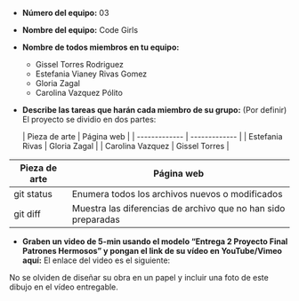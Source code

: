 - **Número del equipo:** 03
- **Nombre del equipo:** Code Girls
- **Nombre de todos miembros en tu equipo:**
  * Gissel Torres Rodriguez
  * Estefania Vianey Rivas Gomez
  * Gloria Zagal
  * Carolina Vazquez Pólito
- **Describe las tareas que harán cada miembro de su grupo:** (Por definir)
  El proyecto se dividio en dos partes:
 
  | Pieza de arte | Página web |
| ------------- | ------------- |
| Estefania Rivas  | Gloria Zagal  |
| Carolina Vazquez  | Gissel Torres |


| Pieza de arte | Página web |
| --- | --- |
| git status | Enumera todos los archivos nuevos o modificados |
| git diff | Muestra las diferencias de archivo que no han sido preparadas |


- **Graben un video de 5-min usando el modelo “Entrega 2 Proyecto Final Patrones Hermosos” y pongan el link de su vídeo en YouTube/Vimeo aquí:** El enlace del video es el siguiente: 

No se olviden de diseñar su obra en un papel y incluir una foto de este dibujo en el vídeo entregable.
